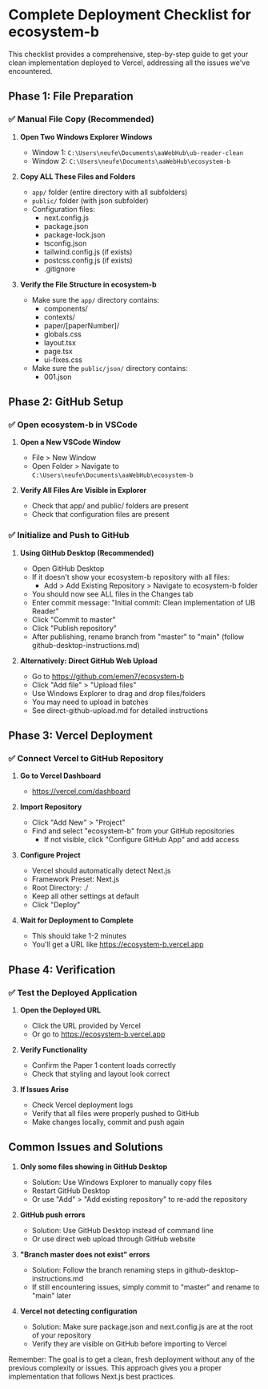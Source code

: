 # Complete Deployment Checklist for ecosystem-b

This checklist provides a comprehensive, step-by-step guide to get your clean implementation deployed to Vercel, addressing all the issues we've encountered.

## Phase 1: File Preparation

### ✅ Manual File Copy (Recommended)

1. **Open Two Windows Explorer Windows**

   - Window 1: `C:\Users\neufe\Documents\aaWebHub\ub-reader-clean`
   - Window 2: `C:\Users\neufe\Documents\aaWebHub\ecosystem-b`

2. **Copy ALL These Files and Folders**

   - `app/` folder (entire directory with all subfolders)
   - `public/` folder (with json subfolder)
   - Configuration files:
     - next.config.js
     - package.json
     - package-lock.json
     - tsconfig.json
     - tailwind.config.js (if exists)
     - postcss.config.js (if exists)
     - .gitignore

3. **Verify the File Structure in ecosystem-b**
   - Make sure the `app/` directory contains:
     - components/
     - contexts/
     - paper/[paperNumber]/
     - globals.css
     - layout.tsx
     - page.tsx
     - ui-fixes.css
   - Make sure the `public/json/` directory contains:
     - 001.json

## Phase 2: GitHub Setup

### ✅ Open ecosystem-b in VSCode

1. **Open a New VSCode Window**

   - File > New Window
   - Open Folder > Navigate to `C:\Users\neufe\Documents\aaWebHub\ecosystem-b`

2. **Verify All Files Are Visible in Explorer**
   - Check that app/ and public/ folders are present
   - Check that configuration files are present

### ✅ Initialize and Push to GitHub

1. **Using GitHub Desktop (Recommended)**

   - Open GitHub Desktop
   - If it doesn't show your ecosystem-b repository with all files:
     - Add > Add Existing Repository > Navigate to ecosystem-b folder
   - You should now see ALL files in the Changes tab
   - Enter commit message: "Initial commit: Clean implementation of UB Reader"
   - Click "Commit to master"
   - Click "Publish repository"
   - After publishing, rename branch from "master" to "main" (follow github-desktop-instructions.md)

2. **Alternatively: Direct GitHub Web Upload**
   - Go to https://github.com/emen7/ecosystem-b
   - Click "Add file" > "Upload files"
   - Use Windows Explorer to drag and drop files/folders
   - You may need to upload in batches
   - See direct-github-upload.md for detailed instructions

## Phase 3: Vercel Deployment

### ✅ Connect Vercel to GitHub Repository

1. **Go to Vercel Dashboard**

   - https://vercel.com/dashboard

2. **Import Repository**

   - Click "Add New" > "Project"
   - Find and select "ecosystem-b" from your GitHub repositories
     - If not visible, click "Configure GitHub App" and add access

3. **Configure Project**

   - Vercel should automatically detect Next.js
   - Framework Preset: Next.js
   - Root Directory: ./
   - Keep all other settings at default
   - Click "Deploy"

4. **Wait for Deployment to Complete**
   - This should take 1-2 minutes
   - You'll get a URL like https://ecosystem-b.vercel.app

## Phase 4: Verification

### ✅ Test the Deployed Application

1. **Open the Deployed URL**

   - Click the URL provided by Vercel
   - Or go to https://ecosystem-b.vercel.app

2. **Verify Functionality**

   - Confirm the Paper 1 content loads correctly
   - Check that styling and layout look correct

3. **If Issues Arise**
   - Check Vercel deployment logs
   - Verify that all files were properly pushed to GitHub
   - Make changes locally, commit and push again

## Common Issues and Solutions

1. **Only some files showing in GitHub Desktop**

   - Solution: Use Windows Explorer to manually copy files
   - Restart GitHub Desktop
   - Or use "Add" > "Add existing repository" to re-add the repository

2. **GitHub push errors**

   - Solution: Use GitHub Desktop instead of command line
   - Or use direct web upload through GitHub website

3. **"Branch master does not exist" errors**

   - Solution: Follow the branch renaming steps in github-desktop-instructions.md
   - If still encountering issues, simply commit to "master" and rename to "main" later

4. **Vercel not detecting configuration**
   - Solution: Make sure package.json and next.config.js are at the root of your repository
   - Verify they are visible on GitHub before importing to Vercel

Remember: The goal is to get a clean, fresh deployment without any of the previous complexity or issues. This approach gives you a proper implementation that follows Next.js best practices.
